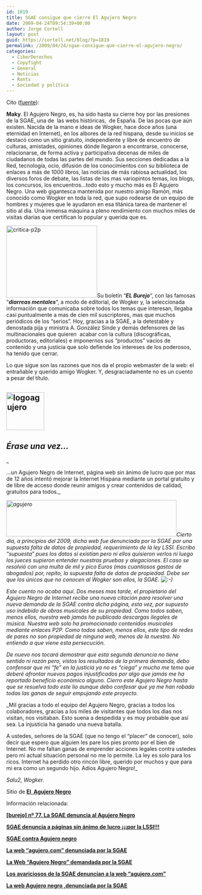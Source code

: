 ```yaml
---
id: 1819
title: SGAE consigue que cierre El Agujero Negro
date: 2009-04-24T09:54:39+00:00
author: Jorge Cortell
layout: post
guid: https://cortell.net/blog/?p=1819
permalink: /2009/04/24/sgae-consigue-que-cierre-el-agujero-negro/
categories:
  - CiberDerechos
  - Copyfight
  - General
  - Noticias
  - Rants
  - Sociedad y polí­tica
---
```

Cito (<a title="https://surrepublicano.wordpress.com/2009/04/23/la-sgae-cierra-uno-de-los-sitios-web-historicos-de-espana/" href="https://surrepublicano.wordpress.com/2009/04/23/la-sgae-cierra-uno-de-los-sitios-web-historicos-de-espana/" target="_blank">fuente</a>):

<span><strong>Maky</strong></span>. El Agujero Negro, es, ha sido hasta su cierre hoy por las presiones de la SGAE, una de  las webs históricas,  de España. De las pocas que aún existen. Nacida de la mano e ideas de Wogker, hace doce años (una eternidad en Internet), en los albores de la red hispana, desde su inicios se destacó como un sitio gratuito, independiente y libre de encuentro de culturas, amistades, opiniones dónde llegaron a encontrarse, conocerse, relacionarse, de forma activa y participativa decenas de miles de ciudadanos de todas las partes del mundo. Sus secciones dedicadas a la Red, tecnología, ocio, difusión de los conocimientos con su biblioteca de enlaces a más de 1000 libros, las noticias de más rabiosa actualidad, los diversos foros de debate, las listas de los mas variopintos temas, los blogs, los concursos, los encuentros…todo esto y mucho más es El Agujero Negro. Una web gigantesca mantenida por nuestro amigo Ramón, más conocido como Wogker en toda la red, que supo rodearse de un equipo de hombres y mujeres que le ayudaron en esa titánica tarea de mantener el sitio al día. Una inmensa máquina a pleno rendimiento con muchos miles de visitas diarias que certifican lo popular y querida que es.

[<img class="alignleft size-medium wp-image-644" title="critica-p2p" src="https://surrepublicano.files.wordpress.com/2009/04/critica-p2p.jpg?w=240&h=190" alt="critica-p2p" width="240" height="190" />](https://surrepublicano.files.wordpress.com/2009/04/critica-p2p.jpg?w=300)Su boletín “_**EL Burejo**_“, con las famosas “_**diarreas mentales**_“, a modo de editorial, de Wogker y, la seleccionada información que comunicaba sobre todos los temas que interesan, llegaba casi puntualmente a mas de cien mil suscriptores, mas que muchos periódicos de los “serios”. Hoy, gracias a la SGAE, a la detestable y denostada pija y ministra A. González Sinde y demás defensores de las multinacionales que quieren  acabar con la cultura (discográficas, productoras, editoriales) e imponernos sus “productos” vacíos de contenido y una justicia que solo defiende los intereses de los poderosos, ha tenido que cerrar.

Lo que sigue son las razones que nos da el propio webmaster de la web: el entrañable y querido amigo Wogker. Y, desgraciadamente no es un cuento a pesar del título.

## <a rel="attachment wp-att-887" href="https://cortell.net/blog/?attachment_id=887"><img class="size-full wp-image-887 alignleft" title="logoagujero" src="https://surrepublicano.files.wordpress.com/2009/04/logoagujero.gif?w=100&h=100" alt="logoagujero" width="100" height="100" /></a>

## _**Érase una vez…**_

_
  
…un Agujero Negro de Internet, página web sin ánimo de lucro que por mas de 12 años intentó mejorar la Internet Hispana mediante un portal gratuito y de libre de acceso donde reunir amigos y crear contenidos de calidad, gratuitos para todos._

_<a rel="attachment wp-att-913" href="https://cortell.net/blog/?attachment_id=913"><img class="aligncenter size-full wp-image-913" title="agujero" src="https://surrepublicano.files.wordpress.com/2009/04/agujero.jpg?w=450&h=96" alt="agujero" width="450" height="96" /></a>Cierto día, a principios del 2009, dicha web fue denunciada por la SGAE por una supuesta falta de datos de propiedad, requerimiento de la ley LSSI. Escribo “supuesta” pues los datos sí existían pero ni ellos quisieron verlos ni luego los jueces supieron entender nuestras pruebas y alegaciones. El caso se resolvió con una multa de mil y pico Euros (mas cuantiosos gastos de abogados) por, repito, la supuesta falta de datos de propiedad. Debe ser que los únicos que no conocen al Wogker son ellos, la SGAE. <img class="wp-smiley" src="https://s.wordpress.com/wp-includes/images/smilies/icon_smile.gif" alt=":-)" />_

_Este cuento no acaba aquí. Dos meses mas tarde, el propietario del Agujero Negro de Internet recibe una nueva citación para resolver una nueva demanda de la SGAE contra dicha página, esta vez, por supuesto uso indebido de obras musicales de su propiedad. Como todos saben, menos ellos, nuestra web jamás ha publicado descargas ilegales de música. Nuestra web solo ha promocionado contenidos musicales mediante enlaces P2P. Como todos saben, menos ellos, este tipo de redes de pares no son propiedad de ninguna web, menos de la nuestra. No entiendo a que viene esta persecución._

_De nuevo nos tocará demostrar que esta segunda denuncia no tiene sentido ni razón pero, vistos los resultados de la primera demanda, debo confensar que mi “fe” en la justicia ya no es “ciega” y mucho me temo que deberé afrontar nuevos pagos injustificados por algo que jamás me ha reportado beneficio económico alguno. Cierro este Agujero Negro hasta que se resuelva todo este lio aunque debo confesar que ya me han robado todas las ganas de seguir empujando este proyecto._

_Mil gracias a todo el equipo del Agujero Negro, gracias a todos los colaboradores, gracias a los miles de visitantes que todos los dias nos visitan, nos visitaban. Esto suena a despedida y es muy probable que así sea. La injusticia ha ganado una nueva batalla.
  
A ustedes, señores de la SGAE (que no tengo el “placer” de conocer), solo decir que espero que alguien les pare los pies pronto por el bien de Internet. No me faltan ganas de emprender acciones legales contra ustedes pero mi actual situación personal no me lo permite. La ley es solo para los ricos. Internet ha perdido otro rincón libre, querido por muchos y que para mi era como un segundo hijo. Adios Agujero Negro!_

_Salu2, Wogker._

Sitio de <a href="https://www.agujero.com/" target="_blank"><strong>El  Agujero Negro</strong></a>

Información relacionada:

<p class="title">
  <a href="https://elmanytas.is-a-geek.net/?q=node/86" target="_blank"><strong>[burejo] nº 77. La SGAE denuncia al Agujero Negro</strong></a>
</p>

<p class="entry-title">
  <a href="https://cortell.net/blog/?p=1611" target="_blank"><strong>SGAE denuncia a páginas sin ánimo de lucro ¡¡¡por la LSSI!!!</strong></a>
</p>

<p class="singleh2">
  <strong><a title="Permanent Link to SGAE contra Agujero negro" rel="bookmark" href="https://www.macoteca.com/sgae-contra-agujero-negro/1382" target="_blank">SGAE contra Agujero negro</a></strong>
</p>

**<a href="https://meneame.net/story/web-contenidos-agujero.com-denunciada-sgae" target="_blank">La web “agujero.com” denunciada por la SGAE</a>**

**<a href="https://www.elotrolado.net/hilo_la-web-quot-agujero-negro-quot-demandada-por-la-sgae_1202860" target="_blank">La Web “Agujero Negro” demandada por la SGAE</a>**

<a href="https://blogs.periodistadigital.com/24por7.php/2009/03/02/agujero-sgae-denuncia-derechos-copyright-6765" target="_blank"><strong>Los avariciosos de la SGAE denuncian a la web “agujero.com”</strong></a>

**<a href="https://www.adslzone.net/postt185136.html" target="_blank">La web Agujero negro ,denunciada por la SGAE</a>**